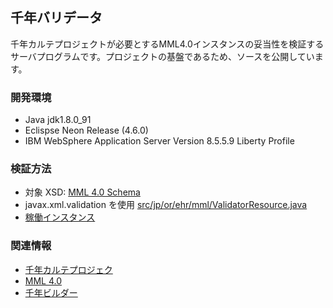 ## 千年バリデータ

千年カルテプロジェクトが必要とするMML4.0インスタンスの妥当性を検証するサーバプログラムです。プロジェクトの基盤であるため、ソースを公開しています。

### 開発環境

 * Java jdk1.8.0_91
 * Eclispse Neon Release (4.6.0)
 * IBM WebSphere Application Server Version 8.5.5.9 Liberty Profile


### 検証方法

 * 対象 XSD: [MML 4.0 Schema](http://www.medxml.net/MML40j/xsd.html)
 * javax.xml.validation を使用 [src/jp/or/ehr/mml/ValidatorResource.java](https://github.com/mbot-dev/1000_validator/blob/master/src/jp/or/ehr/mml/ValidatorResource.java)
 * [稼働インスタンス](https://1000-validator.au-syd.mybluemix.net/)


### 関連情報

 * [千年カルテプロジェク](https://www.facebook.com/%E5%8D%83%E5%B9%B4%E3%82%AB%E3%83%AB%E3%83%86%E3%83%97%E3%83%AD%E3%82%B8%E3%82%A7%E3%82%AF%E3%83%88-398609153661839/)
 * [MML 4.0](http://www.medxml.net/MML40j/mml4.html)
 * [千年ビルダー](https://1000-builder.au-syd.mybluemix.net/)
